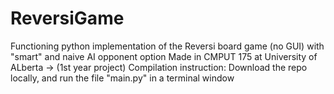 # ReversiGame
Functioning python implementation of the Reversi board game (no GUI) with "smart" and naive AI opponent option
Made in CMPUT 175 at University of ALberta -> (1st year project)
Compilation instruction: 
Download the repo locally, and run the file "main.py" in a terminal window
